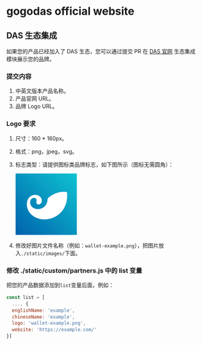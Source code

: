 # gogodas official website

## DAS 生态集成
如果您的产品已经加入了 DAS 生态，您可以通过提交 PR 在 [DAS 官网](https://www.gogodas.com/#integration) 生态集成模块展示您的品牌。

### 提交内容
1. 中英文版本产品名称。
2. 产品官网 URL。
3. 品牌 Logo URL。

### Logo 要求
1. 尺寸：160 * 160px。
2. 格式：png，jpeg，svg。
3. 标志类型：请提供图标类品牌标志，如下图所示（图标无需圆角）：

   ![示例](./static/images/wallet-imtoken.png)
4. 修改好图片文件名称（例如：`wallet-example.png`），把图片放入`./static/images/`下面。

### 修改 ./static/custom/partners.js 中的 list 变量
把您的产品数据添加到`list`变量后面，例如：
```javascript
const list = [
  ..., {
  englishName: 'example',
  chineseName: 'example',
  logo: 'wallet-example.png',
  website: 'https://example.com/'
}]
```
